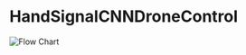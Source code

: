 # HandSignalCNNDroneControl



![Flow Chart](https://user-images.githubusercontent.com/83368831/116750683-d2ceec00-a9d0-11eb-9621-51e15faf318d.png)
